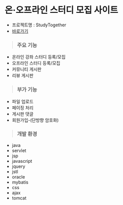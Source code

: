 # 온·오프라인 스터디 모집 사이트
- 프로젝트명 : StudyTogether
- [바로가기](http://rclass.iptime.org:9999/20AM_studytogether/)


> ### 주요 기능
* 온라인 강좌 스터디 등록/모집
* 오프라인 스터디 등록/모집
* 커뮤니티 게시판
* 리뷰 게시판


>### 부가 기능
* 파일 업로드
* 페이징 처리
* 게시판 댓글
* 회원가입-(단방향 암호화)


> ### 개발 환경
* java
* servlet
* jsp
* javascript
* jquery
* jstl
* oracle
* mybatis
* css
* ajax
* tomcat

